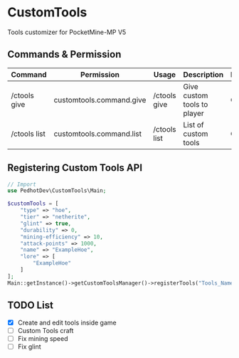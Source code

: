 # CustomTools
Tools customizer for PocketMine-MP V5

## Commands & Permission
| Command       | Permission               | Usage                             | Description                 | Default |
|---------------|--------------------------|-----------------------------------|-----------------------------|---------|
| /ctools give  | customtools.command.give | /ctools give <tool name> <player> | Give custom tools to player | OP      |
| /ctools list  | customtools.command.list | /ctools list                      | List of custom tools        | OP      |

## Registering Custom Tools API
```php
// Import
use PedhotDev\CustomTools\Main;

$customTools = [
    "type" => "hoe",
    "tier" => "netherite",
    "glint" => true,
    "durability" => 0,
    "mining-efficiency" => 10,
    "attack-points" => 1000,
    "name" => "ExampleHoe",
    "lore" => [
        "ExampleHoe"
    ]
];
Main::getInstance()->getCustomToolsManager()->registerTools("Tools_Name", $customTools)
```

## TODO List
- [x] Create and edit tools inside game
- [ ] Custom Tools craft
- [ ] Fix mining speed
- [ ] Fix glint
